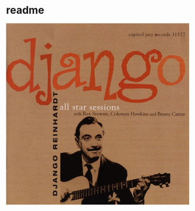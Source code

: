 # readme

![The original](https://github.com/ErikPohl-Lot49-Projects/Erik-Pohl-Repo/blob/master/media/django.jpg "The original")
